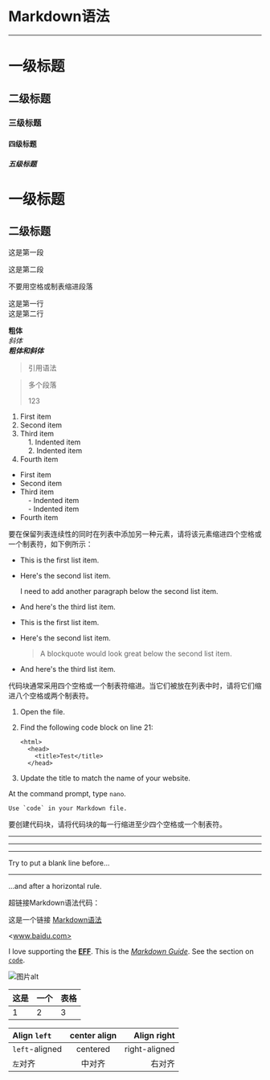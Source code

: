 # Markdown语法

----------------------

# 一级标题
## 二级标题
### 三级标题
#### 四级标题
##### 五级标题
一级标题
==================
二级标题
---------------------------


这是第一段

这是第二段

不要用空格或制表缩进段落


这是第一行  
这是第二行


**粗体**  
*斜体*  
***粗体和斜体***  

>引用语法

>多个段落
>
>123


1. First item  
2. Second item  
3. Third item  
    1. Indented item  
    2. Indented item  
4. Fourth item


- First item  
- Second item  
- Third item  
    - Indented item  
    - Indented item  
- Fourth item



要在保留列表连续性的同时在列表中添加另一种元素，请将该元素缩进四个空格或一个制表符，如下例所示：


*   This is the first list item.
*   Here's the second list item.

    I need to add another paragraph below the second list item.

*   And here's the third list item.


*   This is the first list item.
*   Here's the second list item.

    > A blockquote would look great below the second list item.

*   And here's the third list item.


代码块通常采用四个空格或一个制表符缩进。当它们被放在列表中时，请将它们缩进八个空格或两个制表符。

1.  Open the file.
2.  Find the following code block on line 21:

        <html>
          <head>
            <title>Test</title>
          </head>

3.  Update the title to match the name of your website.



At the command prompt, type `nano`.

``Use `code` in your Markdown file.``

要创建代码块，请将代码块的每一行缩进至少四个空格或一个制表符。



******


--------


___________




Try to put a blank line before...  

---  

...and after a horizontal rule.


超链接Markdown语法代码：


这是一个链接 
[Markdown语法](https://markdown.com.cn)

<www.baidu.com>


I love supporting the **[EFF](https://eff.org)**.
This is the *[Markdown Guide](https://www.markdownguide.org)*.
See the section on [`code`](#code).

![图片alt](图片链接 "图片title")




|这是|一个|表格|
|----|----|-----|
|1|2|3|

| Align `left`   | center align |   Align right |
| :------------- | :----------: | ------------: |
| `left`-aligned |   centered   | right-aligned |
| `左`对齐        |    中对齐     |         右对齐 |





